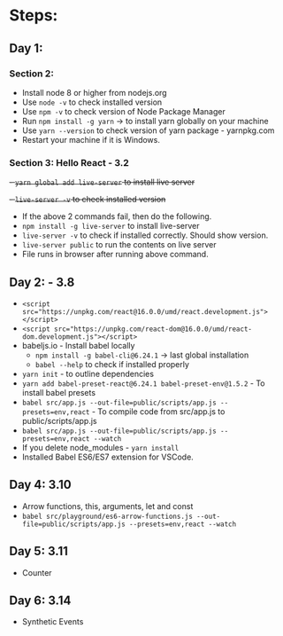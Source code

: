 # Steps:

## Day 1:

### Section 2:

- Install node 8 or higher from nodejs.org
- Use `node -v` to check installed version
- Use `npm -v` to check version of Node Package Manager
- Run `npm install -g yarn` -> to install yarn globally on your machine
- Use `yarn --version` to check version of yarn package - yarnpkg.com
- Restart your machine if it is Windows.

### Section 3: Hello React - 3.2

~~- `yarn global add live-server` to install live server~~

~~- `live-server -v` to check installed version~~

- If the above 2 commands fail, then do the following.
- `npm install -g live-server` to install live-server
- `live-server -v` to check if installed correctly. Should show version.
- `live-server public` to run the contents on live server
- File runs in browser after running above command.

## Day 2: - 3.8

- `<script src="https://unpkg.com/react@16.0.0/umd/react.development.js"></script>`
- `<script src="https://unpkg.com/react-dom@16.0.0/umd/react-dom.development.js"></script>`
- babeljs.io - Install babel locally
  - `npm install -g babel-cli@6.24.1` -> last global installation
  - `babel --help` to check if installed properly
- `yarn init` - to outline dependencies
- `yarn add babel-preset-react@6.24.1 babel-preset-env@1.5.2` - To install babel presets
- `babel src/app.js --out-file=public/scripts/app.js --presets=env,react` - To compile code from src/app.js to public/scripts/app.js
- `babel src/app.js --out-file=public/scripts/app.js --presets=env,react --watch`
- If you delete node_modules - `yarn install`
- Installed Babel ES6/ES7 extension for VSCode.

## Day 4: 3.10

- Arrow functions, this, arguments, let and const
- `babel src/playground/es6-arrow-functions.js --out-file=public/scripts/app.js --presets=env,react --watch`

## Day 5: 3.11

- Counter

## Day 6: 3.14

- Synthetic Events
